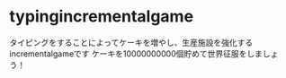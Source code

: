 # typingincrementalgame
タイピングをすることによってケーキを増やし、生産施設を強化するincrementalgameです
ケーキを10000000000個貯めて世界征服をしましょう！
